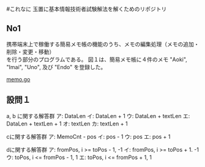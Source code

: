 #これなに
玉置に基本情報技術者試験解法を解くためのリポジトリ  

## No1
携帯端末上で稼働する簡易メモ帳の機能のうち、メモの編集処理（メモの追加・削除・変更・移動）  
を行う部分のプログラムである。
図１は、簡易メモ帳に４件のメモ "Aoki", "Imai", "Uno", 及び "Endo" を登録した。  

[memo.go](memo.go)

## 設問１
a, b に関する解答群
ア: DataLen
イ: DataLen + 1
ウ: DataLen + textLen
エ: DataLen + textLen + 1
オ: textLen
カ: textLen + 1

cに関する解答群
ア: MemoCnt - pos
イ: pos - 1
ウ: pos
エ: pos + 1

dに関する解答群
ア: fromPos, i >= toPos - 1, -1
イ: fromPos, i >= toPos + 1. -1
ウ: toPos, i <= fromPos - 1, 1
エ: toPos, i <= fromPos + 1, 1
